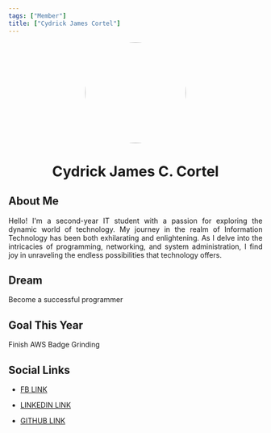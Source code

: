 ```yaml
---
tags: ["Member"]
title: ["Cydrick James Cortel"]
---
```


<TagLinks/>

<div align="center">
  <div style="border-radius: 50%; overflow: hidden; width: 200px; height: 200px;">
    <img src="../../images/cydrick.jpg" width="200" height="200" style="object-fit: cover; width: 100%; height: 100%;" />
  </div>
</div>

<div align="center">
  <h1>Cydrick James C. Cortel</h1>
</div>

<div style="text-align: justify;">
  <h2>About Me</h2>
  <p>Hello! I'm a second-year IT student with a passion for exploring the dynamic world of technology. My journey in the realm of Information Technology has been both exhilarating and enlightening. As I delve into the intricacies of programming, networking, and system administration, I find joy in unraveling the endless possibilities that technology offers.</p>

  <h2>Dream</h2>
  <p>Become a successful programmer</p>
  
  <h2>Goal This Year</h2>
  <p>Finish AWS Badge Grinding</p>

  <h2>Social Links</h2>
  <ul>
    <li>
      <p>
        <a href="https://www.facebook.com/cortel15">FB LINK</a>
      </p>
    </li>
    <li>
      <p>
        <a href="https://www.linkedin.com/in/cydrick-cortel-2102b9252/">LINKEDIN LINK</a>
      </p>
    </li>
    <li>
      <p>
        <a href="https://github.com/PotatoSai">GITHUB LINK</a>
      </p>
    </li>
  </ul>
</div>
